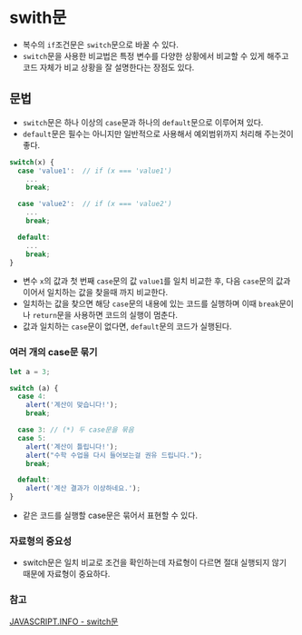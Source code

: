 # swith문

- 복수의 `if`조건문은 `switch`문으로 바꿀 수 있다.
- `switch`문을 사용한 비교법은 특정 변수를 다양한 상황에서 비교할 수 있게 해주고 코드 자체가 비교 상황을 잘 설명한다는 장점도 있다.

## 문법

- `switch`문은 하나 이상의 `case`문과 하나의 `default`문으로 이루어져 있다.
- `default`문은 필수는 아니지만 일반적으로 사용해서 예외범위까지 처리해 주는것이 좋다.

```jsx
switch(x) {
  case 'value1':  // if (x === 'value1')
    ...
    break;

  case 'value2':  // if (x === 'value2')
    ...
    break;

  default:
    ...
    break;
}
```

- 변수 `x`의 값과 첫 번째 `case`문의 값 `value1`를 일치 비교한 후, 다음 `case`문의 값과 이어서 일치하는 값을 찾을때 까지 비교한다.
- 일치하는 값을 찾으면 해당 `case`문의 내용에 있는 코드를 실행하며 이때 `break`문이나 `return`문을 사용하면 코드의 실행이 멈춘다.
- 값과 일치하는 `case`문이 없다면, `default`문의 코드가 실행된다.

### 여러 개의 case문 묶기

```jsx
let a = 3;

switch (a) {
  case 4:
    alert('계산이 맞습니다!');
    break;

  case 3: // (*) 두 case문을 묶음
  case 5:
    alert('계산이 틀립니다!');
    alert("수학 수업을 다시 들어보는걸 권유 드립니다.");
    break;

  default:
    alert('계산 결과가 이상하네요.');
}
```

- 같은 코드를 실행할 case문은 묶어서 표현할 수 있다.

### 자료형의 중요성

- switch문은 일치 비교로 조건을 확인하는데 자료형이 다르면 절대 실행되지 않기 때문에 자료형이 중요하다.

### 참고

[JAVASCRIPT.INFO - switch문](https://ko.javascript.info/switch)